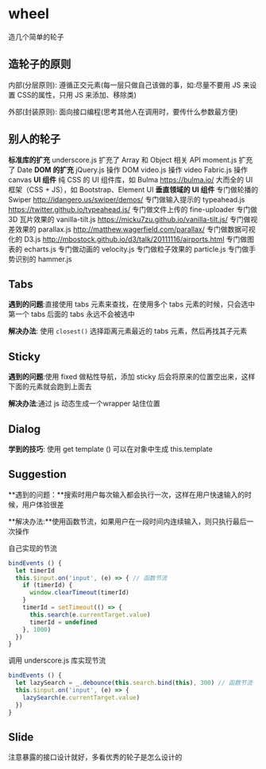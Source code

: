 # wheel
造几个简单的轮子
## 造轮子的原则
内部(分层原则): 遵循正交元素(每一层只做自己该做的事，如:尽量不要用 JS 来设置 CSS的属性，只用 JS 来添加、移除类)

外部(封装原则): 面向接口编程(思考其他人在调用时，要传什么参数最方便)



## 别人的轮子

**标准库的扩充**
underscore.js 扩充了 Array 和 Object 相关 API
moment.js 扩充了 Date
**DOM 的扩充**
jQuery.js 操作 DOM
video.js 操作 video
Fabric.js 操作 canvas
**UI 组件**
纯 CSS 的 UI 组件库，如 Bulma  https://bulma.io/
大而全的 UI 框架（CSS + JS），如 Bootstrap、Element UI
**垂直领域的 UI 组件**
专门做轮播的 Swiper http://idangero.us/swiper/demos/
专门做输入提示的 typeahead.js https://twitter.github.io/typeahead.js/
专门做文件上传的 fine-uploader
专门做 3D 瓦片效果的 vanilla-tilt.js https://micku7zu.github.io/vanilla-tilt.js/
专门做视差效果的 parallax.js  http://matthew.wagerfield.com/parallax/
专门做数据可视化的 D3.js http://mbostock.github.io/d3/talk/20111116/airports.html
专门做图表的 echarts.js
专门做动画的 velocity.js
专门做粒子效果的 particle.js
专门做手势识别的 hammer.js



## Tabs

**遇到的问题**:直接使用 tabs 元素来查找，在使用多个 tabs 元素的时候，只会选中第一个 tabs 后面的 tabs 永远不会被选中

**解决办法**: 使用 `closest()` 选择距离元素最近的 tabs 元素，然后再找其子元素



## Sticky

**遇到的问题**:使用 fixed 做粘性导航，添加 sticky 后会将原来的位置空出来，这样下面的元素就会跑到上面去

**解决办法**:通过 js 动态生成一个wrapper 站住位置



## Dialog

**学到的技巧**: 使用 get template () 可以在对象中生成 this.template



## Suggestion

**遇到的问题：**搜索时用户每次输入都会执行一次，这样在用户快速输入的时候，用户体验很差

**解决办法:**使用函数节流，如果用户在一段时间内连续输入，则只执行最后一次操作

自己实现的节流

```javascript
bindEvents () {
  let timerId
  this.$input.on('input', (e) => { // 函数节流
    if (timerId) {
      window.clearTimeout(timerId)
    }
    timerId = setTimeout(() => {
      this.search(e.currentTarget.value)
      timerId = undefined
    }, 1000)
  })
}
```

调用 underscore.js 库实现节流

```javascript
bindEvents () {
  let lazySearch = _.debounce(this.search.bind(this), 300) // 函数节流
  this.$input.on('input', (e) => {
  	lazySearch(e.currentTarget.value)
  })
}
```



## Slide

注意暴露的接口设计就好，多看优秀的轮子是怎么设计的